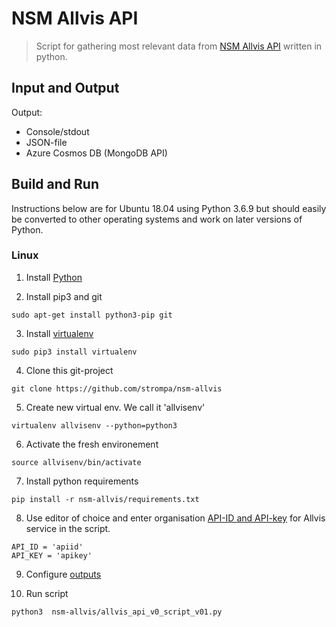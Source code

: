 # NSM Allvis API

> Script for gathering most relevant data from [NSM Allvis API](https://nsm.no/tjenester/allvis-nor/) written in python.

## Input and Output

Output:

- Console/stdout
- JSON-file
- Azure Cosmos DB (MongoDB API)

## Build and Run

Instructions below are for Ubuntu 18.04 using Python 3.6.9 but should easily be converted to other operating systems and work on later versions of Python.

### Linux

1. Install [Python](https://www.python.org/)

2. Install pip3 and git

```
sudo apt-get install python3-pip git
```

3. Install [virtualenv](https://virtualenv.pypa.io/en/latest/)

```
sudo pip3 install virtualenv
```

4. Clone this git-project

```
git clone https://github.com/strompa/nsm-allvis
```

5. Create new virtual env. We call it 'allvisenv'

```
virtualenv allvisenv --python=python3
```

6. Activate the fresh environement

```
source allvisenv/bin/activate
```

7. Install python requirements

```
pip install -r nsm-allvis/requirements.txt
```

8. Use editor of choice and enter organisation [API-ID and API-key](https://github.com/strompa/nsm-allvis/blob/4a882ddc5f2201037ca23d8a33ced1b3a0312ea3/allvis_api_v0_script_v01.py#L11) for Allvis service in the script.

```
API_ID = 'apiid'
API_KEY = 'apikey'
```

9. Configure [outputs](https://github.com/strompa/nsm-allvis/blob/main/allvis_api_v0_script_v01.py#L24)

10) Run script

```
python3  nsm-allvis/allvis_api_v0_script_v01.py
```
